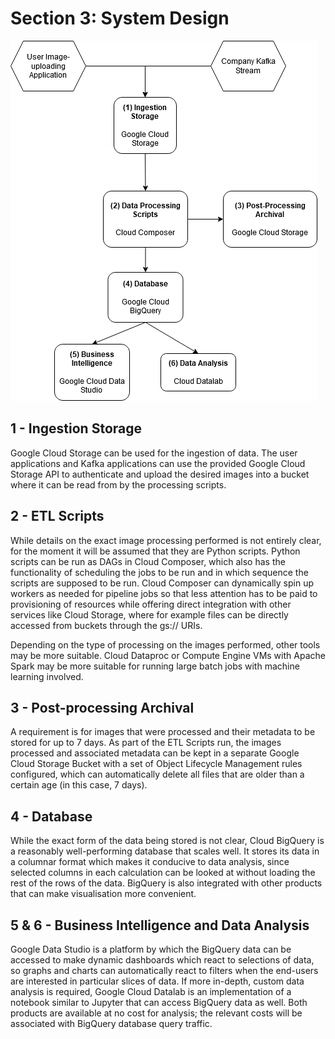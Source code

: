 # Section 3: System Design

![](architecture.png)

## 1 - Ingestion Storage

Google Cloud Storage can be used for the ingestion of data. The user applications and Kafka applications can use the provided Google Cloud Storage API to authenticate and upload the desired images into a bucket where it can be read from by the processing scripts.

## 2 - ETL Scripts

While details on the exact image processing performed is not entirely clear, for the moment it will be assumed that they are Python scripts. Python scripts can be run as DAGs in Cloud Composer, which also has the functionality of scheduling the jobs to be run and in which sequence the scripts are supposed to be run. Cloud Composer can dynamically spin up workers as needed for pipeline jobs so that less attention has to be paid to provisioning of resources while offering direct integration with other services like Cloud Storage, where for example files can be directly accessed from buckets through the gs:// URIs.

Depending on the type of processing on the images performed, other tools may be more suitable. Cloud Dataproc or Compute Engine VMs with Apache Spark may be more suitable for running large batch jobs with machine learning involved.

## 3 - Post-processing Archival

A requirement is for images that were processed and their metadata to be stored for up to 7 days. As part of the ETL Scripts run, the images processed and associated metadata can be kept in a separate Google Cloud Storage Bucket with a set of Object Lifecycle Management rules configured, which can automatically delete all files that are older than a certain age (in this case, 7 days).

## 4 - Database

While the exact form of the data being stored is not clear, Cloud BigQuery is a reasonably well-performing database that scales well. It stores its data in a columnar format which makes it conducive to data analysis, since selected columns in each calculation can be looked at without loading the rest of the rows of the data. BigQuery is also integrated with other products that can make visualisation more convenient.

## 5 & 6 - Business Intelligence and Data Analysis

Google Data Studio is a platform by which the BigQuery data can be accessed to make dynamic dashboards which react to selections of data, so graphs and charts can automatically react to filters when the end-users are interested in particular slices of data. If more in-depth, custom data analysis is required, Google Cloud Datalab is an implementation of a notebook similar to Jupyter that can access BigQuery data as well. Both products are available at no cost for analysis; the relevant costs will be associated with BigQuery database query traffic.